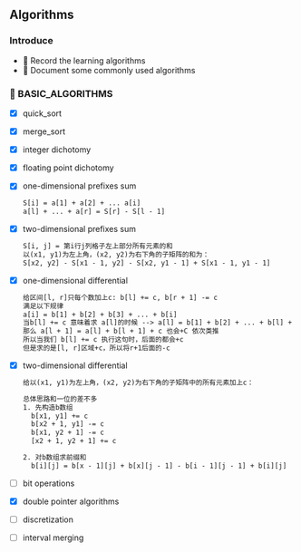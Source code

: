 ## Algorithms

### Introduce

- 🧮 Record the learning algorithms
- 📮 Document some commonly used algorithms

### 🦄 BASIC_ALGORITHMS

- [x] quick_sort
- [x] merge_sort
- [x] integer dichotomy
- [x] floating point dichotomy
- [x] one-dimensional prefixes sum

  ```tex
  S[i] = a[1] + a[2] + ... a[i]
  a[l] + ... + a[r] = S[r] - S[l - 1]
  ```
  
- [x] two-dimensional prefixes sum
  
  ```tex
  S[i, j] = 第i行j列格子左上部分所有元素的和
  以(x1, y1)为左上角，(x2, y2)为右下角的子矩阵的和为：
  S[x2, y2] - S[x1 - 1, y2] - S[x2, y1 - 1] + S[x1 - 1, y1 - 1]
  ```

- [x] one-dimensional differential

    ```tex
    给区间[l, r]只每个数加上c: b[l] += c, b[r + 1] -= c
    满足以下规律
    a[i] = b[1] + b[2] + b[3] + ... + b[i]
    当b[l] += c 意味着求 a[l]的时候 --> a[l] = b[1] + b[2] + ... + b[l] + c
    那么 a[l + 1] = a[l] + b[l + 1] + c 也会+C 依次类推
    所以当我们 b[l] += c 执行这句时，后面的都会+c
    但是求的是[l, r]区域+c，所以将r+1后面的-c
    ```
- [x] two-dimensional differential

    ```tex
    给以(x1, y1)为左上角，(x2, y2)为右下角的子矩阵中的所有元素加上c：

    总体思路和一位的差不多
    1. 先构造b数组
      b[x1, y1] += c
      b[x2 + 1, y1] -= c
      b[x1, y2 + 1] -= c
      [x2 + 1, y2 + 1] += c
    
    2. 对b数组求前缀和
      b[i][j] = b[x - 1][j] + b[x][j - 1] - b[i - 1][j - 1] + b[i][j]
    ```
- [ ] bit operations
- [x] double pointer algorithms
- [ ] discretization
- [ ] interval merging
